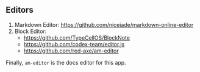 ## Editors

1. Markdown Editor: https://github.com/nicejade/markdown-online-editor
2. Block Editor: 
    * https://github.com/TypeCellOS/BlockNote
    * https://github.com/codex-team/editor.js
    * https://github.com/red-axe/am-editor

Finally, `am-editor` is the docs editor for this app.